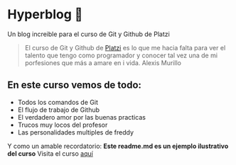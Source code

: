 # Hyperblog 💚
Un blog increible para el curso de Git y Github de Platzi
> El curso de Git y Github de [Platzi](https://www.platzi.com/) es lo que me hacia falta para ver el talento que tengo como programador y conocer tal vez una de mi porfesiones que más a amare en i vida.
> Alexis Murillo

## En este curso vemos de todo:
* Todos los comandos de Git 
* El flujo de trabajo de Github
* El verdadero amor por las buenas practicas
* Trucos muy locos del profesor
* Las personalidades multiples de freddy

Y como un amable recordatorio: **Este readme.md es un ejemplo ilustrativo del curso**
Visita el curso [aquí](https://platzi.com/cursos/git-github/?gclid=EAIaIQobChMI6Mmek4v--AIVxBrnCh3tsADPEAAYASABEgKDKPD_BwE&gclsrc=aw.ds)